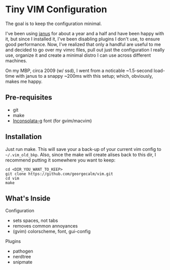 Tiny VIM Configuration
======================

The goal is to keep the configuration minimal.

I've been using [janus](https://github.com/carlhuda/janus) for about a year and a half and 
have been happy with it, but since I installed it, I've been disabling plugins I don't use, to ensure good performance. 
Now, I've realized that only a handful are useful to me and decided to go over my vimrc files, pull out just
the configuration I really use, organize it and create a minimal distro I can use across different machines.

On my MBP, circa 2009 (w/ ssd), I went from a noticable ~1.5-second load-time with janus to a snappy ~200ms
with this setup; which, obviously, makes me happy.

Pre-requisites
------------

  - git
  - make
  - [Inconsolata-g](http://leonardo-m.livejournal.com/77079.html) font (for gvim/macvim)

Installation
------------

Just run make. This will save your a back-up of your current vim config to `~/.vim_old_bkp`. Also,
since the make will create alises back to this dir, I recommend putting it somewhere you want to keep:

    cd <DIR_YOU_WANT_TO_KEEP>
    git clone https://github.com/georgecalm/vim.git
    cd vim
    make

What's Inside
-------------

Configuration

  - sets spaces, not tabs
  - removes common annoyances
  - (gvim) colorscheme, font, gui-config

Plugins

  - pathogen
  - nerdtree
  - snipmate
